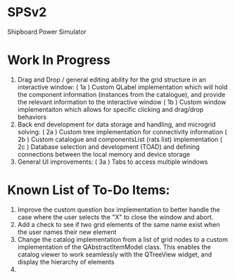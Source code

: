 # SPSv2
Shipboard Power Simulator


# Work In Progress
1. Drag and Drop / general editing ability for the grid structure in an interactive window: 
(  1a  ) Custom QLabel implementation which will hold the component information (instances from the catalogue), and provide the relevant information to the interactive window
(  1b  ) Custom window implementaiton which allows for specific clicking and drag/drop behaviors
2. Back end development for data storage and handling, and microgrid solving:
(  2a  ) Custom tree implementation for connectivity information
(  2b  ) Custom catalogue and componentsList (rats list) implementation
(  2c  ) Database selection and development (TOAD) and defining connections between the local memory and device storage
3. General UI improvements:
(  3a  ) Tabs to access multiple windows
 
# Known List of To-Do Items:
1. Improve the custom question box implementation to better handle the case where the user selects the "X" to close the window and abort.
2. Add a check to see if two grid elements of the same name exist when the user names their new element
3. Change the catalog implementation from a list of grid nodes to a custom implementation of the QAbstractItemModel class. This enables the catalog viewer to work seamlessly with the QTreeView widget, and display the hierarchy of elements
4. 
